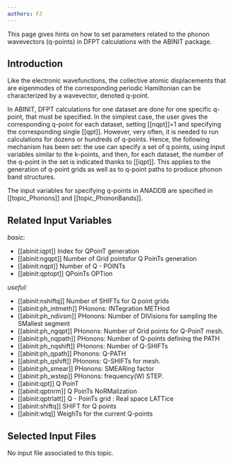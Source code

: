 ```yaml
---
authors: FJ
---
```

<!--
This file is automatically generated by mksite.py. All changes will be lost.
Change the input yaml files or the python code
-->

This page gives hints on how to set parameters related to the phonon wavevectors (q-points) in DFPT
calculations with the ABINIT package.

## Introduction

Like the electronic wavefunctions, the collective atomic displacements that
are eigenmodes of the corresponding periodic Hamiltonian can be characterized
by a wavevector, denoted q-point.

In ABINIT, DFPT calculations for one dataset are done for one specific
q-point, that must be specified. In the simplest case, the user gives the
corresponding q-point for each dataset, setting [[nqpt]]=1 and specifying the
corresponding single [[qpt]]. However, very often, it is needed to run
calculations for dozens or hundreds of q-points. Hence, the following
mechanism has been set: the use can specify a set of q points, using input
variables similar to the k-points, and then, for each dataset, the number of
the q-point in the set is indicated thanks to [[iqpt]]. This applies to the
generation of q-point grids as well as to q-point paths to produce phonon band
structures.

The input variables for specifying q-points in ANADDB are specified in
[[topic_Phonons]] and [[topic_PhononBands]].



## Related Input Variables

*basic:*

- [[abinit:iqpt]]  Index for QPoinT generation
- [[abinit:ngqpt]]  Number of Grid pointsfor Q PoinTs generation
- [[abinit:nqpt]]  Number of Q - POINTs
- [[abinit:qptopt]]  QPoinTs OPTion
 
*useful:*

- [[abinit:nshiftq]]  Number of SHIFTs for Q point grids
- [[abinit:ph_intmeth]]  PHonons: INTegration METHod
- [[abinit:ph_ndivsm]]  PHonons: Number of DIVisions for sampling the SMallest segment
- [[abinit:ph_ngqpt]]  PHonons: Number of Grid points for Q-PoinT mesh.
- [[abinit:ph_nqpath]]  PHonons: Number of Q-points defining the PATH
- [[abinit:ph_nqshift]]  PHonons: Number of Q-SHIFTs
- [[abinit:ph_qpath]]  Phonons: Q-PATH
- [[abinit:ph_qshift]]  PHonons: Q-SHIFTs for mesh.
- [[abinit:ph_smear]]  PHonons: SMEARing factor
- [[abinit:ph_wstep]]  PHonons: frequency(W)  STEP.
- [[abinit:qpt]]  Q PoinT
- [[abinit:qptnrm]]  Q PoinTs NoRMalization
- [[abinit:qptrlatt]]  Q - PoinTs grid : Real space LATTice
- [[abinit:shiftq]]  SHIFT for Q points
- [[abinit:wtq]]  WeighTs for the current Q-points
 

## Selected Input Files

No input file associated to this topic.


